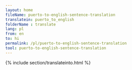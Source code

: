 ```yaml
---
layout: home
fileName: puerto-to-english-sentence-translation
translatein: puerto_to_english
folderName : translate
lang: pl
from: en
to: hi
permalink: /pl/puerto-to-english-sentence-translation
tool: puerto-to-english-sentence-translation
---
```

{% include section/translateinto.html %}